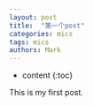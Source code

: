 ```yaml
---
layout: post
title:  "第一个post"
categories: mics
tags: mics
authors: Mark
---
```


* content
{:toc}

This is my first post.
